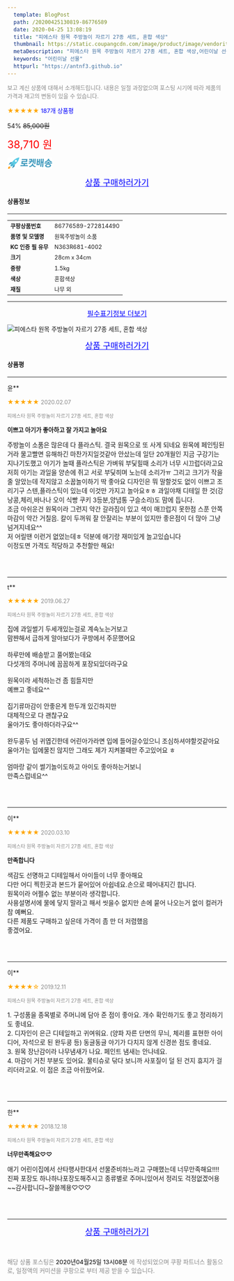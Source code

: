 ```yaml
---
  template: BlogPost
  path: /20200425130819-86776589
  date: 2020-04-25 13:08:19
  title: "피에스타 원목 주방놀이 자르기 27종 세트, 혼합 색상"
  thumbnail: https://static.coupangcdn.com/image/product/image/vendoritem/2018/11/07/3660065435/8ab08679-03ad-44e4-8451-78a60d1791f7.jpg
  metaDescription: "피에스타 원목 주방놀이 자르기 27종 세트, 혼합 색상,어린이날 선물"
  keywords: "어린이날 선물"
  httpurl: "https://antnf3.github.io"
---
```

  
<span style="color: #888;font-size:0.8rem">보고 계신 상품에 대해서 소개해드립니다.
내용은 일절 과장없으며 포스팅 시기에 따라 제품의 가격과 재고의 변동이 있을 수 있습니다.</span>
  
<span style="color: orange;">★★★★★</span> <span style="color: blue;font-size: 0.85rem;">187개 상품평</span>

<span style="font-size: 0.9rem">54%</span> <span style="font-size: 0.9rem">~~85,000원~~</span>

<span style="color: red;font-size: 1.5rem;">38,710 원</span>

![로켓배송](/assets/rocket_logo.png)

<p align="center"><a href="http://me2.do/5cZ1J7at" style="font-size: 1.2rem; color: blue;">상품 구매하러가기</a></p>

#### 상품정보

---

|                  |                       |
| ---------------- | --------------------- |
| **<span style="font-size:0.8rem;">쿠팡상품번호</span>** | <span style="font-size:0.8rem;">86776589-272814490</span> |
| **<span style="font-size:0.8rem;">품명 및 모델명</span>**    | <span style="font-size:0.8rem;">원목주방놀이 소품</span>        |
| **<span style="font-size:0.8rem;">KC 인증 필 유무</span>**    | <span style="font-size:0.8rem;">N363R681-4002</span>        |
| **<span style="font-size:0.8rem;">크기</span>**    | <span style="font-size:0.8rem;">28cm x 34cm</span>        |
| **<span style="font-size:0.8rem;">중량</span>**    | <span style="font-size:0.8rem;">1.5kg</span>        |
| **<span style="font-size:0.8rem;">색상</span>**    | <span style="font-size:0.8rem;">혼합색상</span>        |
| **<span style="font-size:0.8rem;">재질</span>**    | <span style="font-size:0.8rem;">나무 외</span>        |








---

<p align="center"><a href="http://me2.do/5cZ1J7at" style="font-size: 1rem; color: blue;">필수표기정보 더보기</a></p>

![피에스타 원목 주방놀이 자르기 27종 세트, 혼합 색상](http://thumbnail8.coupangcdn.com/thumbnails/remote/q89/image/retail/images/2018/04/26/15/2/b9c38c07-b184-4f61-beed-35073d9f2d4b.jpg)

<p align="center"><a href="http://me2.do/5cZ1J7at" style="font-size: 1.2rem; color: blue;">상품 구매하러가기</a></p>

#### 상품평
  
---
  
윤**
    
<span style="color: orange;">★★★★★</span> <span style="font-size:0.8rem;color: #888;">2020.02.07</span>
    
<span style="color: #888;font-size:0.7rem">피에스타 원목 주방놀이 자르기 27종 세트, 혼합 색상</span>
    
<span style="font-size:0.85rem">**이쁘고 아기가 좋아하고 잘 가지고 놀아요**</span>
    
<span style="font-size: 0.9rem;">주방놀이 소품은 많은데 다 플라스틱. 결국 원목으로 또 사게 되네요 원목에 페인팅된거라 물고빨면 유해하긴  마찬가지일것같아 안샀는데 일단 20개월인 지금 구강기는 지나기도했고 아기가 놀때 플라스틱은 가벼워 부딪힐때 소리가 너무 시끄럽더라고요 저희 아기는 과일을 양손에 쥐고 서로 부딪히며 노는데 소리가ㅠ 그리고 크기가 작을줄 알았는데 작지않고 소꿉놀이하기 딱 좋아요 디자인은 뭐 말할것도 없이 이쁘고 조리기구 스텐,플라스틱이 있는데 이것만 가지고 놀아요ㅎㅎ 과일야채 디테일 한 것(강낭콩,체리,바나나 오이 식빵 쿠키 3등분,양념통 구슬소리)도 맘에 듭니다.<br/>조금 아쉬운건 원목이라 그런지 약간 갈라짐이 있고 색이 매끄럽지 못한점 스푼 안쪽 마감이 약간 거칠음. 칼이 두꺼워 잘 안잘리는 부분이 있지만 좋은점이 더 많아 그냥 넘겨지네요^^<br/>저 어릴땐 이런거 없었는데ㅎ 덕분에 애기랑 재미있게 놀고있습니다<br/>이정도면 가격도 적당하고 추천할만 해요!</span>
    
<br>
<br>

---
  
t**
    
<span style="color: orange;">★★★★★</span> <span style="font-size:0.8rem;color: #888;">2019.06.27</span>
    
<span style="color: #888;font-size:0.7rem">피에스타 원목 주방놀이 자르기 27종 세트, 혼합 색상</span>
    

    
<span style="font-size: 0.9rem;">집에 과일썰기 두세개있는걸로 계속노는거보고<br/>맘쨘해서 급하게 알아보다가 쿠팡에서 주문했어요<br/><br/>하루만에 배송받고 풀어봤는데요<br/>다섯개의 주머니에 꼼꼼하게 포장되있더라구요<br/><br/>원목이라 세척하는건 좀 힘들지만<br/>예쁘고 좋네요^^<br/><br/>집기류마감이 안좋은게 한두개 있긴하지만<br/>대체적으로 다 괜찮구요<br/>울아가도 좋아하더라구요^^<br/><br/>완두콩두 넘 귀엽긴한데 어린아가라면 입에 들어갈수있으니 조심하셔야할것같아요<br/>울아가는 입에물진 않지만 그래도 제가 지켜볼때만 주고있어요 ㅎ<br/><br/>엄마랑 같이 썰기놀이도하고 아이도 좋아하는거보니<br/>만족스럽네요^^</span>
    
<br>
<br>

---
  
이**
    
<span style="color: orange;">★★★★★</span> <span style="font-size:0.8rem;color: #888;">2020.03.10</span>
    
<span style="color: #888;font-size:0.7rem">피에스타 원목 주방놀이 자르기 27종 세트, 혼합 색상</span>
    
<span style="font-size:0.85rem">**만족합니다**</span>
    
<span style="font-size: 0.9rem;">색감도 선명하고 디테일해서 아이들이 너무 좋아해요<br/>다만 어디 찍힌곳과 본드가 뭍어있어 아쉽네요.손으로 떼어내지긴 합니다.<br/>원목이라 어쩔수 없는 부분이라 생각합니다.<br/>사용설명서에 물에 닿지 말라고 해서 씻을수 없지만 손에 뭍어 나오는거 없이 컬러가 참 예뻐요.<br/>다른 제품도 구매하고 싶은데 가격이 좀 만 더 저렴했음<br/>좋겠어요.</span>
    
<br>
<br>

---
  
이**
    
<span style="color: orange;">★★★★☆</span> <span style="font-size:0.8rem;color: #888;">2019.12.11</span>
    
<span style="color: #888;font-size:0.7rem">피에스타 원목 주방놀이 자르기 27종 세트, 혼합 색상</span>
    

    
<span style="font-size: 0.9rem;">1. 구성품을 종목별로 주머니에 담아 준 점이 좋아요. 개수 확인하기도 좋고 정리하기도 좋네요. <br/>2. 디자인이 은근 디테일하고 귀여워요. (양파 자른 단면의 무늬, 체리를 표현한 아이디어, 자석으로 된 완두콩 등) 동글동글 아기가 다치지 않게 신경쓴 점도 좋네요. <br/>3. 원목 장난감이라 나무냄새가 나요. 페인트 냄새는 안나네요. <br/>4. 마감이 거친 부분도 있어요. 물티슈로 닦다 보니까 사포질이 덜 된 건지 휴지가 걸리더라고요. 이 점은 조금 아쉬웠어요.</span>
    
<br>
<br>

---
  
한**
    
<span style="color: orange;">★★★★★</span> <span style="font-size:0.8rem;color: #888;">2018.12.18</span>
    
<span style="color: #888;font-size:0.7rem">피에스타 원목 주방놀이 자르기 27종 세트, 혼합 색상</span>
    
<span style="font-size:0.85rem">**너무만족해요♡♡**</span>
    
<span style="font-size: 0.9rem;">애기 어린이집에서 산타행사한대서 선물준비하느라고 구매했는데 너무만족해요!!!! 진짜 포장도 하나하나포장도해주시고 종류별로 주머니있어서 정리도 걱정없겠어용~~감사합니다~잘쓸께용♡♡♡</span>
    
<br>
<br>


  
---
  
<p align="center"><a href="http://me2.do/5cZ1J7at" style="font-size: 1.2rem; color: blue;">상품 구매하러가기</a></p>
  
<br>
  
<span style="font-size: 0.85rem; color: #888;">해당 상품 포스팅은 <span style="color: #000;"> 2020년04월25일 13시08분 </span> 에 작성되었으며 쿠팡 파트너스 활동으로, 일정액의 커미션을 쿠팡으로 부터 제공 받을 수 있습니다.</span>
